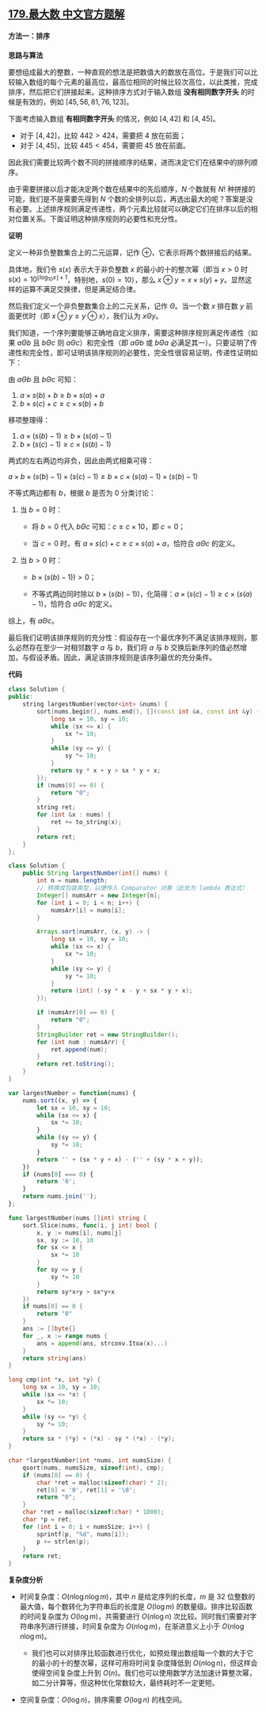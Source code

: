 ## [179.最大数 中文官方题解](https://leetcode.cn/problems/largest-number/solutions/100000/zui-da-shu-by-leetcode-solution-sid5)

#### 方法一：排序

**思路与算法**

要想组成最大的整数，一种直观的想法是把数值大的数放在高位。于是我们可以比较输入数组的每个元素的最高位，最高位相同的时候比较次高位，以此类推，完成排序，然后把它们拼接起来。这种排序方式对于输入数组 **没有相同数字开头** 的时候是有效的，例如 $[45, 56, 81, 76, 123]$。

下面考虑输入数组 **有相同数字开头** 的情况，例如 $[4,42]$ 和 $[4,45]$。

+ 对于 $[4,42]$，比较 $442 > 424$，需要把 $4$ 放在前面；
+ 对于 $[4,45]$，比较 $445 < 454$，需要把 $45$ 放在前面。

因此我们需要比较两个数不同的拼接顺序的结果，进而决定它们在结果中的排列顺序。

由于需要拼接以后才能决定两个数在结果中的先后顺序，$N$ 个数就有 $N!$ 种拼接的可能，我们是不是需要先得到 $N$ 个数的全排列以后，再选出最大的呢？答案是没有必要。上述排序规则满足传递性，两个元素比较就可以确定它们在排序以后的相对位置关系。下面证明这种排序规则的必要性和充分性。

**证明**

定义一种非负整数集合上的二元运算，记作 $\oplus$，它表示将两个数拼接后的结果。

具体地，我们令 $s(x)$ 表示大于非负整数 $x$ 的最小的十的整次幂（即当 $x>0$ 时 $s(x)=10^{\lfloor \log_{10}x\rfloor + 1}$，特别地，$s(0) = 10$），那么 $x \oplus y = x \times s(y) + y$。显然这样的运算不满足交换律，但是满足结合律。

然后我们定义一个非负整数集合上的二元关系，记作 $\Theta$。当一个数 $x$ 排在数 $y$ 前面更优时（即 $x \oplus y \geq y \oplus x$），我们认为 $x \Theta y$。

我们知道，一个序列要能够正确地自定义排序，需要这种排序规则满足传递性（如果 $a \Theta b$ 且 $b \Theta c$ 则 $a \Theta c$）和完全性（即 $a \Theta b$ 或 $b \Theta a$ 必满足其一）。只要证明了传递性和完全性，即可证明该排序规则的必要性，完全性很容易证明，传递性证明如下：

由 $a \Theta b$ 且 $b \Theta c$ 可知：

1. $a \times s(b) + b \geq b \times s(a) + a$
2. $b \times s(c) + c \geq c \times s(b) + b$

移项整理得：

1. $a \times (s(b) - 1) \geq b \times (s(a) - 1)$
2. $b \times (s(c) - 1) \geq c \times (s(b) - 1)$

两式的左右两边均非负，因此由两式相乘可得：

$a \times b \times (s(b) - 1) \times (s(c) - 1) \geq b \times c \times (s(a) - 1) \times (s(b) - 1)$

不等式两边都有 $b$，根据 $b$ 是否为 $0$ 分类讨论：

1. 当 $b = 0$ 时：

   - 将 $b = 0$ 代入 $b \Theta c$ 可知：$c \geq c \times 10$，即 $c = 0$；

   - 当 $c = 0$ 时，有 $a \times s(c) + c \geq c \times s(a) +a$，恰符合 $a \Theta c$ 的定义。

2. 当 $b > 0$ 时：

   - $b \times (s(b) - 1)) > 0$；

   - 不等式两边同时除以 $b \times (s(b) - 1))$，化简得：$a \times (s(c) - 1) \geq c \times (s(a) - 1)$，恰符合 $a \Theta c$ 的定义。

综上，有 $a \Theta c$。

最后我们证明该排序规则的充分性：假设存在一个最优序列不满足该排序规则，那么必然存在至少一对相邻数字 $a$ 与 $b$，我们将 $a$ 与 $b$ 交换后新序列的值必然增加，与假设矛盾。因此，满足该排序规则是该序列最优的充分条件。

**代码**

```C++ [sol1-C++]
class Solution {
public:
    string largestNumber(vector<int> &nums) {
        sort(nums.begin(), nums.end(), [](const int &x, const int &y) {
            long sx = 10, sy = 10;
            while (sx <= x) {
                sx *= 10;
            }
            while (sy <= y) {
                sy *= 10;
            }
            return sy * x + y > sx * y + x;
        });
        if (nums[0] == 0) {
            return "0";
        }
        string ret;
        for (int &x : nums) {
            ret += to_string(x);
        }
        return ret;
    }
};
```
```Java [sol1-Java]
class Solution {
    public String largestNumber(int[] nums) {
        int n = nums.length;
        // 转换成包装类型，以便传入 Comparator 对象（此处为 lambda 表达式）
        Integer[] numsArr = new Integer[n];
        for (int i = 0; i < n; i++) {
            numsArr[i] = nums[i];
        }

        Arrays.sort(numsArr, (x, y) -> {
            long sx = 10, sy = 10;
            while (sx <= x) {
                sx *= 10;
            }
            while (sy <= y) {
                sy *= 10;
            }
            return (int) (-sy * x - y + sx * y + x);
        });

        if (numsArr[0] == 0) {
            return "0";
        }
        StringBuilder ret = new StringBuilder();
        for (int num : numsArr) {
            ret.append(num);
        }
        return ret.toString();
    }
}
```
```JavaScript [sol1-JavaScript]
var largestNumber = function(nums) {
    nums.sort((x, y) => {
        let sx = 10, sy = 10;
        while (sx <= x) {
            sx *= 10;
        }
        while (sy <= y) {
            sy *= 10;
        }
        return '' + (sx * y + x) - ('' + (sy * x + y));
    })
    if (nums[0] === 0) {
        return '0';
    }
    return nums.join('');
};
```

```go [sol1-Golang]
func largestNumber(nums []int) string {
    sort.Slice(nums, func(i, j int) bool {
        x, y := nums[i], nums[j]
        sx, sy := 10, 10
        for sx <= x {
            sx *= 10
        }
        for sy <= y {
            sy *= 10
        }
        return sy*x+y > sx*y+x
    })
    if nums[0] == 0 {
        return "0"
    }
    ans := []byte{}
    for _, x := range nums {
        ans = append(ans, strconv.Itoa(x)...)
    }
    return string(ans)
}
```

```C [sol1-C]
long cmp(int *x, int *y) {
    long sx = 10, sy = 10;
    while (sx <= *x) {
        sx *= 10;
    }
    while (sy <= *y) {
        sy *= 10;
    }
    return sx * (*y) + (*x) - sy * (*x) - (*y);
}

char *largestNumber(int *nums, int numsSize) {
    qsort(nums, numsSize, sizeof(int), cmp);
    if (nums[0] == 0) {
        char *ret = malloc(sizeof(char) * 2);
        ret[0] = '0', ret[1] = '\0';
        return "0";
    }
    char *ret = malloc(sizeof(char) * 1000);
    char *p = ret;
    for (int i = 0; i < numsSize; i++) {
        sprintf(p, "%d", nums[i]);
        p += strlen(p);
    }
    return ret;
}
```

**复杂度分析**

- 时间复杂度：$O(n \log n \log m)$，其中 $n$ 是给定序列的长度，$m$ 是 $32$ 位整数的最大值，每个数转化为字符串后的长度是 $O(\log m)$ 的数量级。排序比较函数的时间复杂度为 $O(\log m)$，共需要进行 $O(n \log n)$ 次比较。同时我们需要对字符串序列进行拼接，时间复杂度为 $O(n \log m)$，在渐进意义上小于 $O(n \log n \log m)$。

    - 我们也可以对排序比较函数进行优化，如预处理出数组每一个数的大于它的最小的十的整次幂，这样可用将时间复杂度降低到 $O(n \log n)$，但这样会使得空间复杂度上升到 $O(n)$。我们也可以使用数学方法加速计算整次幂，如二分计算等，但这种优化常数较大，最终耗时不一定更短。

- 空间复杂度：$O(\log n)$，排序需要 $O(\log n)$ 的栈空间。